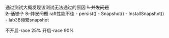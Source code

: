 通过测试大概发现该测试无法通过的原因
~~1. 并发问题~~   
~~2. 活锁？~~
~~3. 并发问题~~
raft性能不佳
    - persist()
    - Snapshot()
    - InstallSnapshot()
    - lab3B频繁snapshot

不开启-race 25%
开启-race 90%

